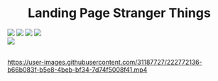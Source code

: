 <h1 align="center"> Landing Page Stranger Things</h1>

<div>
<img src="https://img.shields.io/badge/HTML-239120?style=for-the-badge&logo=html5&logoColor=white">
<img src="https://img.shields.io/badge/CSS-239120?&style=for-the-badge&logo=css3&logoColor=white">
<img src="https://img.shields.io/badge/JavaScript-F7DF1E?style=for-the-badge&logo=javascript&logoColor=black">
 <img src="https://img.shields.io/badge/firebase-FFCA28?style=for-the-badge&logo=firebase&logoColor=white">
<br>
<img src="https://img.shields.io/badge/Made%20for-VSCode-1f425f.svg">
</div><br>

<div>

https://user-images.githubusercontent.com/31187727/222772136-b66b083f-b5e8-4beb-bf34-7d74f5008f41.mp4

</div>
